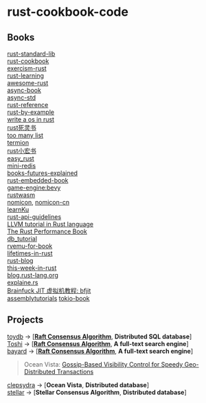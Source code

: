 # rust-cookbook-code

## Books

[rust-standard-lib](https://doc.rust-lang.org/std)  
[rust-cookbook](https://github.com/rust-lang-nursery/rust-cookbook)  
[exercism-rust](https://github.com/exercism/rust)  
[rust-learning](https://github.com/ctjhoa/rust-learning)  
[awesome-rust](https://github.com/rust-unofficial/awesome-rust)  
[async-book](https://github.com/rust-lang/async-book)  
[async-std](https://book.async.rs/introduction.html)  
[rust-reference](https://github.com/rust-lang/reference)  
[rust-by-example](https://github.com/rust-lang/rust-by-example)  
[write a os in rust](https://os.phil-opp.com/)  
[rust死灵书](https://doc.rust-lang.org/nomicon/index.html)  
[too many list](https://github.com/rust-unofficial/too-many-lists)  
[termion](https://github.com/redox-os/termion)  
[rust小宏书](https://github.com/DanielKeep/tlborm/)  
[easy_rust](https://github.com/Dhghomon/easy_rust)  
[mini-redis](https://tokio.rs/tokio/tutorial)  
[books-futures-explained](https://github.com/cfsamson/books-futures-explained)  
[rust-embedded-book](https://rust-embedded.github.io/book/)  
[game-engine:bevy](https://github.com/bevyengine/bevy)  
[rustwasm](https://github.com/rustwasm/book)  
[nomicon](https://doc.rust-lang.org/nomicon/index.html), [nomicon-cn](https://learnku.com/docs/nomicon/2018)  
[learnKu](https://learnku.com/)  
[rust-api-guidelines](https://github.com/rust-lang/api-guidelines)  
[LLVM tutorial in Rust language](https://github.com/jauhien/iron-kaleidoscope)  
[The Rust Performance Book](https://github.com/nnethercote/perf-book)  
[db_tutorial](https://cstack.github.io/db_tutorial/)  
[rvemu-for-book](https://github.com/d0iasm/rvemu-for-book)  
[lifetimes-in-rust](https://hashrust.com/blog/lifetimes-in-rust/)  
[rust-blog](https://github.com/pretzelhammer/rust-blog)  
[this-week-in-rust](https://github.com/rust-lang/this-week-in-rust)  
[blog.rust-lang.org](https://github.com/rust-lang/blog.rust-lang.org)  
[explaine.rs](https://github.com/jrvidal/explaine.rs)  
[Brainfuck JIT 虚拟机教程: bfjit](https://github.com/Nugine/bfjit)  
[assemblytutorials](https://github.com/DGivney/assemblytutorials)
[tokio-book](https://github.com/tokio-rs/book)


## Projects
[toydb](https://github.com/erikgrinaker/toydb)  -> [**[Raft Consensus Algorithm](https://raft.github.io/)**, **Distributed SQL database**]  
[Toshi](https://github.com/toshi-search/Toshi)  -> [**[Raft Consensus Algorithm](https://raft.github.io/)**, **A full-text search engine**]  
[bayard](https://github.com/bayard-search/bayard)  -> [**[Raft Consensus Algorithm](https://raft.github.io/)**, **A full-text search engine**]

> Ocean Vista: [Gossip-Based Visibility Control for Speedy Geo-Distributed Transactions](http://charap.co/ocean-vista-gossip-based-visibility-control-for-speedy-geo-distributed-transactions/)  

[clepsydra](https://github.com/graydon/clepsydra) -> [**Ocean Vista**, **Distributed database**]  
[stellar](https://github.com/stellar/stellar-core) -> [**Stellar Consensus Algorithm**, **Distributed database**]  